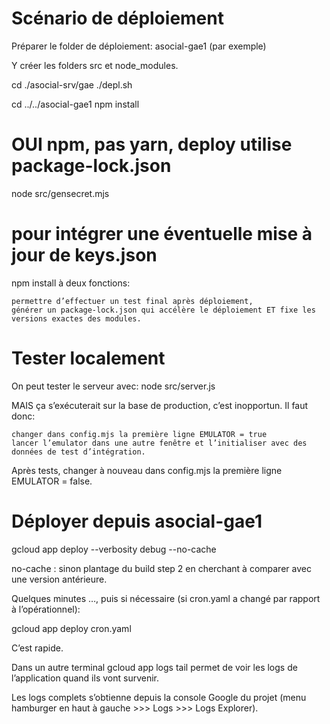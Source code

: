 # Scénario de déploiement
Préparer le folder de déploiement: asocial-gae1 (par exemple)

Y créer les folders src et node_modules.

  cd ./asocial-srv/gae
  ./depl.sh

  cd ../../asocial-gae1
  npm install
  # OUI npm, pas yarn, deploy utilise package-lock.json

  node src/gensecret.mjs
  # pour intégrer une éventuelle mise à jour de keys.json

npm install à deux fonctions:

    permettre d’effectuer un test final après déploiement,
    générer un package-lock.json qui accélère le déploiement ET fixe les versions exactes des modules.

# Tester localement

On peut tester le serveur avec: node src/server.js

MAIS ça s’exécuterait sur la base de production, c’est inopportun. Il faut donc:

    changer dans config.mjs la première ligne EMULATOR = true
    lancer l’emulator dans une autre fenêtre et l’initialiser avec des données de test d’intégration.

Après tests, changer à nouveau dans config.mjs la première ligne EMULATOR = false.

# Déployer depuis asocial-gae1

gcloud app deploy --verbosity debug --no-cache

no-cache : sinon plantage du build step 2 en cherchant à comparer avec une version antérieure.

Quelques minutes …, puis si nécessaire (si cron.yaml a changé par rapport à l’opérationnel):

gcloud app deploy cron.yaml

C’est rapide.

Dans un autre terminal gcloud app logs tail permet de voir les logs de l’application quand ils vont survenir.

Les logs complets s’obtienne depuis la console Google du projet (menu hamburger en haut à gauche >>> Logs >>> Logs Explorer).
